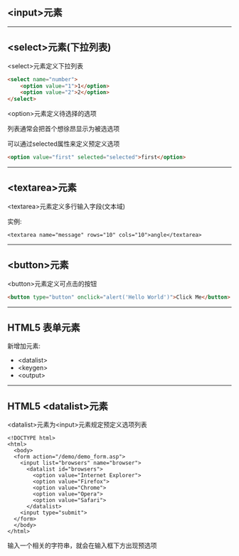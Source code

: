 ## &lt;input&gt;元素

---

## &lt;select&gt;元素\(下拉列表\)

&lt;select&gt;元素定义下拉列表

```HTML
<select name="number">
    <option value="1">1</option>
    <option value="2">2</option>
</select>
```

&lt;option&gt;元素定义待选择的选项

列表通常会把首个想徐昂显示为被选选项

可以通过selected属性来定义预定义选项

```HTML
<option value="first" selected="selected">first</option>
```

---

## &lt;textarea&gt;元素

&lt;textarea&gt;元素定义多行输入字段\(文本域\)

实例:

```
<textarea name="message" rows="10" cols="10">angle</textarea>
```

---

## &lt;button&gt;元素

&lt;button&gt;元素定义可点击的按钮

```HTML
<button type="button" onclick="alert('Hello World')">Click Me</button>
```

---

## HTML5 表单元素

新增加元素:

* &lt;datalist&gt;
* &lt;keygen&gt;
* &lt;output&gt;

---

## HTML5 &lt;datalist&gt;元素

&lt;datalist&gt;元素为&lt;input&gt;元素规定预定义选项列表

```
<!DOCTYPE html>
<html>
  <body>
  <form action="/demo/demo_form.asp">
    <input list="browsers" name="browser">
      <datalist id="browsers">
        <option value="Internet Explorer">
        <option value="Firefox">
        <option value="Chrome">
        <option value="Opera">
        <option value="Safari">
      </datalist>
    <input type="submit">
  </form>
  </body>
</html>
```

输入一个相关的字符串，就会在输入框下方出现预选项

